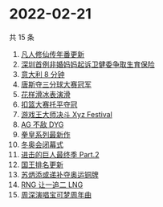 # 2022-02-21

共 15 条

<!-- BEGIN ZHIHUSEARCH -->
<!-- 最后更新时间 Mon Feb 21 2022 01:08:22 GMT+0800 (China Standard Time) -->
1. [凡人修仙传年番更新](https://www.zhihu.com/search?q=凡人修仙传)
1. [深圳首例非婚妈妈起诉卫健委争取生育保险](https://www.zhihu.com/search?q=非婚妈妈争取生育保险)
1. [意大利 8 分钟](https://www.zhihu.com/search?q=意大利八分钟)
1. [唐斯夺三分球大赛冠军](https://www.zhihu.com/search?q=三分球大赛)
1. [花样滑冰表演滑](https://www.zhihu.com/search?q=表演滑)
1. [扣篮大赛托平夺冠](https://www.zhihu.com/search?q=扣篮大赛)
1. [游戏王大师决斗 Xyz Festival](https://www.zhihu.com/search?q=游戏王)
1. [AG 不敌 DYG](https://www.zhihu.com/search?q=ag)
1. [拳皇系列最新作](https://www.zhihu.com/search?q=拳皇)
1. [冬奥会闭幕式](https://www.zhihu.com/search?q=冬奥会闭幕式)
1. [进击的巨人最终季 Part.2](https://www.zhihu.com/search?q=进击的巨人)
1. [国王排名更新](https://www.zhihu.com/search?q=国王排名)
1. [苏炳添或递补夺奥运铜牌](https://www.zhihu.com/search?q=苏炳添)
1. [RNG 让一追二 LNG](https://www.zhihu.com/search?q=rng)
1. [周深演唱宝可梦周年曲](https://www.zhihu.com/search?q=宝可梦)
<!-- END ZHIHUSEARCH -->

